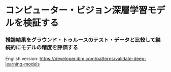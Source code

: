 # コンピューター・ビジョン深層学習モデルを検証する

### 推論結果をグラウンド・トゥルースのテスト・データと比較して継続的にモデルの精度を評価する

English version: https://developer.ibm.com/patterns/validate-deep-learning-models
